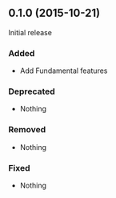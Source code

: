 ## 0.1.0 (2015-10-21)

Initial release

### Added

- Add Fundamental features

### Deprecated

- Nothing

### Removed

- Nothing

### Fixed

- Nothing

